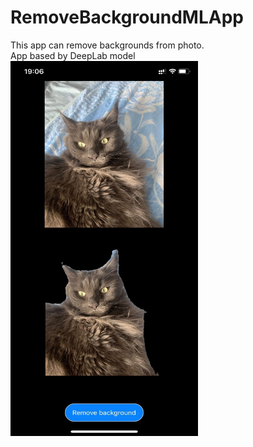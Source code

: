 # RemoveBackgroundMLApp
This app can remove backgrounds from photo.\
App based by DeepLab model\
<img src="https://github.com/zappGit/RemoveBackgroundMLApp/blob/main/background.jpg?raw=true" width="300" height="600">
